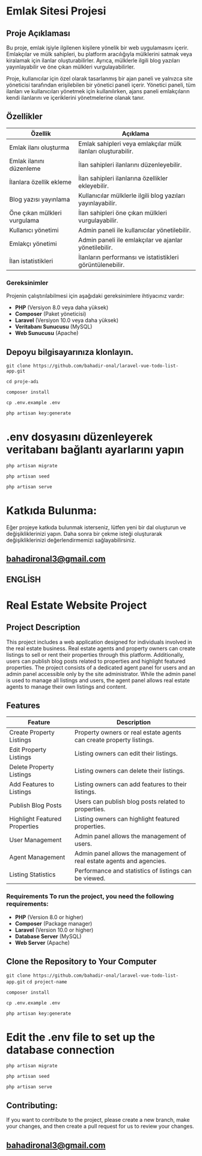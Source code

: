 # Emlak Sitesi Projesi 
 ## Proje Açıklaması

Bu proje, emlak işiyle ilgilenen kişilere yönelik bir web uygulamasını içerir. Emlakçılar ve mülk sahipleri, bu platform aracılığıyla mülklerini satmak veya kiralamak için ilanlar oluşturabilirler. Ayrıca, mülklerle ilgili blog yazıları yayınlayabilir ve öne çıkan mülkleri vurgulayabilirler. 

Proje, kullanıcılar için özel olarak tasarlanmış bir ajan paneli ve yalnızca site yöneticisi tarafından erişilebilen bir yönetici paneli içerir. Yönetici paneli, tüm ilanları ve kullanıcıları yönetmek için kullanılırken, ajans paneli emlakçıların kendi ilanlarını ve içeriklerini yönetmelerine olanak tanır.


## Özellikler
 | Özellik| Açıklama |
 |--------------------------------------------|--------------------------------------------------|
| Emlak ilanı oluşturma | Emlak sahipleri veya emlakçılar mülk ilanları oluşturabilir. |
 | Emlak ilanını düzenleme | İlan sahipleri ilanlarını düzenleyebilir. | | Emlak ilanını silme | İlan sahipleri ilanlarını silebilir. |
 | İlanlara özellik ekleme | İlan sahipleri ilanlarına özellikler ekleyebilir. |
 | Blog yazısı yayınlama | Kullanıcılar mülklerle ilgili blog yazıları yayınlayabilir. |
 | Öne çıkan mülkleri vurgulama | İlan sahipleri öne çıkan mülkleri vurgulayabilir. |
 | Kullanıcı yönetimi | Admin paneli ile kullanıcılar yönetilebilir. |
 | Emlakçı yönetimi | Admin paneli ile emlakçılar ve ajanlar yönetilebilir.|
 | İlan istatistikleri | İlanların performansı ve istatistikleri görüntülenebilir. |



### Gereksinimler
 Projenin çalıştırılabilmesi için aşağıdaki gereksinimlere ihtiyacınız vardır:
 
  -  **PHP** (Versiyon 8.0 veya daha yüksek) 
  -  **Composer** (Paket yöneticisi)
  -  **Laravel** (Versiyon 10.0 veya daha yüksek) 
  -  **Veritabanı Sunucusu** (MySQL) 
  -  **Web Sunucusu** (Apache)
 
 ## Depoyu bilgisayarınıza klonlayın. 
`git clone https://github.com/bahadir-onal/laravel-vue-todo-list-app.git`

`cd proje-adı `

`composer install `

`cp .env.example .env `

`php artisan key:generate `
# .env dosyasını düzenleyerek veritabanı bağlantı ayarlarını yapın 
`php artisan migrate`

`php artisan seed`

`php artisan serve`



# Katkıda Bulunma:

Eğer projeye katkıda bulunmak isterseniz, lütfen yeni bir dal oluşturun ve değişikliklerinizi yapın. Daha sonra bir çekme isteği oluşturarak değişikliklerinizi değerlendirmemizi sağlayabilirsiniz.

## bahadironal3@gmail.com

## ENGLİSH

# Real Estate Website Project  
## Project Description
 This project includes a web application designed for individuals involved in the real estate business. Real estate agents and property owners can create listings to sell or rent their properties through this platform. Additionally, users can publish blog posts related to properties and highlight featured properties. The project consists of a dedicated agent panel for users and an admin panel accessible only by the site administrator. While the admin panel is used to manage all listings and users, the agent panel allows real estate agents to manage their own listings and content. 
 
 ## Features
 | Feature | Description |
 |--------------------------------------------|--------------------------------------------------|
| Create Property Listings | Property owners or real estate agents can create property listings. |
| Edit Property Listings | Listing owners can edit their listings. |
| Delete Property Listings | Listing owners can delete their listings. |
| Add Features to Listings | Listing owners can add features to their listings. |
| Publish Blog Posts | Users can publish blog posts related to properties. |
| Highlight Featured Properties | Listing owners can highlight featured properties. |
| User Management | Admin panel allows the management of users. |
| Agent Management | Admin panel allows the management of real estate agents and agencies. | 
| Listing Statistics | Performance and statistics of listings can be viewed. |

### Requirements To run the project, you need the following requirements: 
-  **PHP** (Version 8.0 or higher) 
-  **Composer** (Package manager) 
-  **Laravel** (Version 10.0 or higher) 
-  **Database Server** (MySQL) 
-  **Web Server** (Apache)

## Clone the Repository to Your Computer

`git clone https://github.com/bahadir-onal/laravel-vue-todo-list-app.git`
`cd project-name`

`composer install`

`cp .env.example .env`

`php artisan key:generate`
# Edit the .env file to set up the database connection

`php artisan migrate`

`php artisan seed` 

`php artisan serve` 

## Contributing:

If you want to contribute to the project, please create a new branch, make your changes, and then create a pull request for us to review your changes.


## bahadironal3@gmail.com

